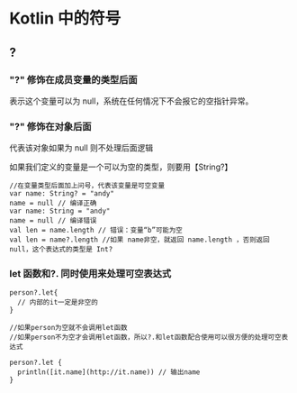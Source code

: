 # Kotlin 中的符号

## ?

### "?" 修饰在成员变量的类型后面
表示这个变量可以为 null，系统在任何情况下不会报它的空指针异常。  

### "?" 修饰在对象后面
代表该对象如果为 null 则不处理后面逻辑  

如果我们定义的变量是一个可以为空的类型，则要用【String?】

```
//在变量类型后面加上问号，代表该变量是可空变量 
var name: String? = "andy"
name = null // 编译正确
var name: String = "andy"
name = null // 编译错误
val len = name.length // 错误：变量“b”可能为空
val len = name?.length //如果 name非空，就返回 name.length ，否则返回 null，这个表达式的类型是 Int?
```

### let 函数和?. 同时使用来处理可空表达式

```
person?.let{ 
  // 内部的it一定是非空的
}

//如果person为空就不会调用let函数
//如果person不为空才会调用let函数，所以?.和let函数配合使用可以很方便的处理可空表达式

person?.let { 
  println([it.name](http://it.name)) // 输出name
} 
```